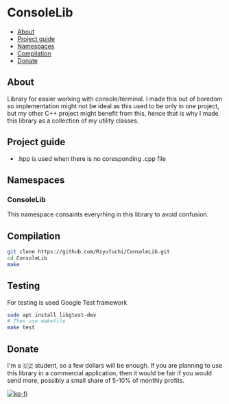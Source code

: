 # ConsoleLib

- [About](#about)
- [Project guide](#project-guide)
- [Namespaces](#namespaces)
- [Compilation](#compilation)
- [Donate](#donate)

## About

Library for easier working with console/terminal. I made this out of boredom so implementation might not be ideal as this used to be only in one project, but my other C++ project might benefit from this, hence that is why I made this library as a collection of my utility classes.

## Project guide

- .hpp is used when there is no coresponding .cpp file

## Namespaces

### ConsoleLib

This namespace consaints everyrhing in this library to avoid confusion.

## Compilation

   ```bash
   git clone https://github.com/Riyufuchi/ConsoleLib.git
   cd ConsoleLib
   make
   ```

## Testing

For testing is used Google Test framework

   ```bash
   sudo apt install libgtest-dev
   # Then use makefile
   make test
   ```

## Donate

I'm a 🇨🇿 student, so a few dollars will be enough. If you are planning to use this library in a commercial application, then it would be fair if you would send more, possibly a small share of 5-10% of monthly profits.

[![ko-fi](https://ko-fi.com/img/githubbutton_sm.svg)](https://ko-fi.com/P5P11WTFL)
